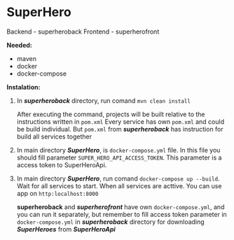 # SuperHero

Backend - superheroback
Frontend - superherofront

******Needed:******
- maven
- docker
- docker-compose


******Instalation:******
1. In ***superheroback*** directory, run comand `mvn clean install`
    
    After executing the command, projects will be built relative to the instructions written in `pom.xml`
    Every service has own `pom.xml` and could be build individual. But `pom.xml` from ***superheroback*** has instruction for build all services together

2. In main directory ***SuperHero***, is `docker-compose.yml` file. In this file you should fill parameter `SUPER_HERO_API_ACCESS_TOKEN`. This parameter is a access token to SuperHeroApi.
      
3. In main directory ***SuperHero***, run comand `docker-compose up --build`. Wait for all services to start. When all services are acttive. You can use app on `http:localhost:8000`

   **superheroback** and ***superherofront*** have own `docker-compose.yml`, and you can run it separately, but remember to fill access token parameter in `docker-compose.yml` in ***superheroback*** directory
   for downloading ***SuperHeroes*** from ***SuperHeroApi***
